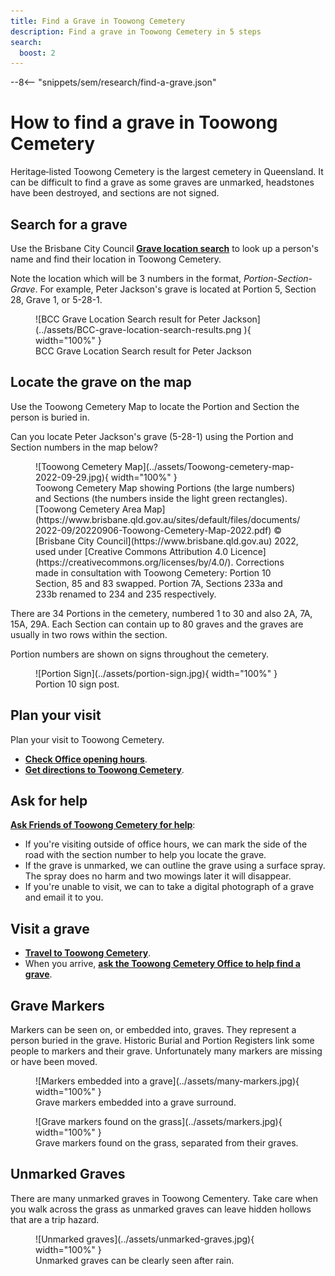 ```yaml
---
title: Find a Grave in Toowong Cemetery
description: Find a grave in Toowong Cemetery in 5 steps
search:
  boost: 2
---
```


--8<-- "snippets/sem/research/find-a-grave.json"


# How to find a grave in Toowong Cemetery

Heritage‑listed Toowong Cemetery is the largest cemetery in Queensland. It can be difficult to find a grave as some graves are unmarked, headstones have been destroyed, and sections are not signed.

## Search for a grave

Use the Brisbane City Council **[Grave location search](https://www.brisbane.qld.gov.au/community-and-safety/community-support/cemeteries/grave-location-search)** to look up a person's name and find their location in Toowong Cemetery.

Note the location which will be 3 numbers in the format, *Portion*-*Section*-*Grave*. For example, Peter Jackson's grave is located at Portion 5, Section 28, Grave 1, or 5-28-1.

<figure markdown>
  ![BCC Grave Location Search result for Peter Jackson](../assets/BCC-grave-location-search-results.png
){ width="100%" }
  <figcaption markdown>BCC Grave Location Search result for Peter Jackson</figcaption>
</figure>


## Locate the grave on the map

Use the Toowong Cemetery Map to locate the Portion and Section the person is buried in.

Can you locate Peter Jackson's grave (5-28-1) using the Portion and Section numbers in the map below?

<figure markdown>
  ![Toowong Cemetery Map](../assets/Toowong-cemetery-map-2022-09-29.jpg){ width="100%" }
  <figcaption markdown>Toowong Cemetery Map showing Portions (the large numbers) and Sections (the numbers inside the light green rectangles). [Toowong Cemetery Area Map](https://www.brisbane.qld.gov.au/sites/default/files/documents/2022-09/20220906-Toowong-Cemetery-Map-2022.pdf)  © [Brisbane City Council](https://www.brisbane.qld.gov.au) 2022, used under [Creative Commons Attribution 4.0 Licence](https://creativecommons.org/licenses/by/4.0/). Corrections made in consultation with Toowong Cemetery: Portion 10 Section, 85 and 83 swapped. Portion 7A, Sections 233a and 233b renamed to 234 and 235 respectively.</figcaption>
</figure>

There are 34 Portions in the cemetery, numbered 1 to 30 and also 2A, 7A, 15A, 29A. Each Section can contain up to 80 graves and the graves are usually in two rows within the section. 

Portion numbers are shown on signs throughout the cemetery.

<figure markdown>
  ![Portion Sign](../assets/portion-sign.jpg){ width="100%" }
  <figcaption markdown>Portion 10 sign post.</figcaption>
</figure>


## Plan your visit

Plan your visit to Toowong Cemetery.

  - **[Check Office opening hours](https://www.brisbane.qld.gov.au/community-and-safety/community-support/cemeteries/toowong-cemetery#officehours)**. 
  - **[Get directions to Toowong Cemetery](https://www.google.com.au/maps/dir//Toowong+Cemetery,+Frederick+St,+Toowong+QLD+4066/@-27.4772749,152.9818283,17z/data=!4m9!4m8!1m0!1m5!1m1!1s0x6b9150c2f0f2e23f:0xf02a35bd720a310!2m2!1d152.9839608!2d-27.4772714!3e0)**.

## Ask for help 

**[Ask Friends of Toowong Cemetery for help](../contact.md)**:

  - If you're visiting outside of office hours, we can mark the side of the road with the section number to help you locate the grave.
  - If the grave is unmarked, we can outline the grave using a surface spray. The spray does no harm and two mowings later it will disappear.
  - If you're unable to visit, we can to take a digital photograph of a grave and email it to you.

## Visit a grave

  - **[Travel to Toowong Cemetery](../../#visit-toowong-cemetery)**.
  - When you arrive, **[ask the Toowong Cemetery Office to help find a grave](https://www.brisbane.qld.gov.au/community-and-safety/community-support/cemeteries/toowong-cemetery#locatinggravesandashesmemorialsites)**.


## Grave Markers

Markers can be seen on, or embedded into, graves. They represent a person buried in the grave. Historic Burial and Portion Registers link some people to markers and their grave. Unfortunately many markers are missing or have been moved.

<figure markdown>
  ![Markers embedded into a grave](../assets/many-markers.jpg){ width="100%" }
  <figcaption>Grave markers embedded into a grave surround.</figcaption>
</figure>

<figure markdown>
  ![Grave markers found on the grass](../assets/markers.jpg){ width="100%" }
  <figcaption>Grave markers found on the grass, separated from their graves.</figcaption>
</figure>

<!-- seek permission to publish image

To map a marker to a grave, you need to look up old portion books. For example, Portion 1, Section 1, Grave 38 in the Portion Book page below, maps to Marker ZI 735, which is annotated with the name *"Gale"*. 

Searching for *"Gale"* in the Brisbane City Council **[Grave location search](https://www.brisbane.qld.gov.au/community-and-safety/community-support/cemeteries/grave-location-search)** you find, by looking at each entry for *"Gale"*, Ruby Mary Gale, who was buried in 1-1-38 on 24 November 1924. You'll also find Ada Florence Morgan buried in 1-1-38 on 11 November 1878 - perhaps this is the B 663 crossed out in the Portion Book. 

Only the surname is recorded in the Portion Book so you can't link a marker to a specific person, although you may be able to imply a link by the order the markers are recorded and the date of each person's death. 

![Sample Portion Book page](../assets/portion-ledger.png){ width="100%" }

*<small>Sample Portion Book page. © Brisbane City Council</small>*

-->

## Unmarked Graves

There are many unmarked graves in Toowong Cementery. Take care when you walk across the grass as unmarked graves can leave hidden hollows that are a trip hazard.

<figure markdown>
  ![Unmarked graves](../assets/unmarked-graves.jpg){ width="100%" }
  <figcaption markdown>Unmarked graves can be clearly seen after rain.</figcaption>
</figure>